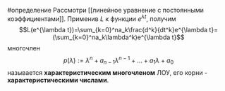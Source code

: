 #определение 
Рассмотри [[линейное уравнение с постоянными коэффициентами]].
Применив $L$ к функции $e^{\lambda t}$, получим $$L(e^{\lambda t})=\sum_{k=0}^na_k\frac{d^k}{dt^k}e^{\lambda t}=(\sum_{k=0}^na_k\lambda^k)e^{\lambda t}$$ многочлен $$p(\lambda):=\lambda^n+a_{n-1}\lambda^{n-1}+\dots+a_1\lambda+a_0$$ называется **характеристическим многочленом** ЛОУ, его корни - **характеристическими числами**.
